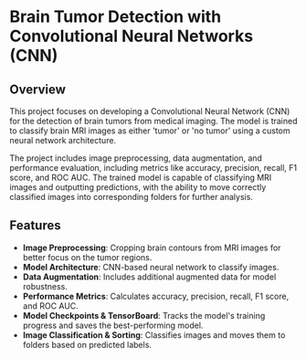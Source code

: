 # Brain Tumor Detection with Convolutional Neural Networks (CNN)

## Overview

This project focuses on developing a Convolutional Neural Network (CNN) for the detection of brain tumors from medical imaging. The model is trained to classify brain MRI images as either 'tumor' or 'no tumor' using a custom neural network architecture.

The project includes image preprocessing, data augmentation, and performance evaluation, including metrics like accuracy, precision, recall, F1 score, and ROC AUC. The trained model is capable of classifying MRI images and outputting predictions, with the ability to move correctly classified images into corresponding folders for further analysis.

## Features

- **Image Preprocessing**: Cropping brain contours from MRI images for better focus on the tumor regions.
- **Model Architecture**: CNN-based neural network to classify images.
- **Data Augmentation**: Includes additional augmented data for model robustness.
- **Performance Metrics**: Calculates accuracy, precision, recall, F1 score, and ROC AUC.
- **Model Checkpoints & TensorBoard**: Tracks the model's training progress and saves the best-performing model.
- **Image Classification & Sorting**: Classifies images and moves them to folders based on predicted labels.

